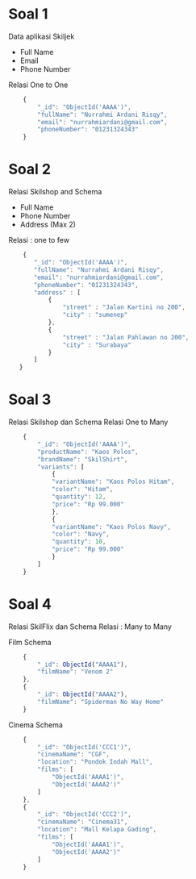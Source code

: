 # Soal 1
Data aplikasi Skiljek 
- Full Name
- Email
- Phone Number

Relasi One to One

``` javascript
    {
        "_id": "ObjectId('AAAA')",
        "fullName": "Nurrahmi Ardani Risqy",
        "email": "nurrahmiardani@gmail.com",
        "phoneNumber": "01231324343"
    }
```

# Soal 2
Relasi Skilshop and Schema

- Full Name
- Phone Number
- Address (Max 2)

Relasi : one to few
 ```javascript
     {
        "_id": "ObjectId('AAAA')",
        "fullName": "Nurrahmi Ardani Risqy",
        "email": "nurrahmiardani@gmail.com",
        "phoneNumber": "01231324343",
        "address" : [
            {
                "street" : "Jalan Kartini no 200",
                "city" : "sumenep"
            },
            {
                "street" : "Jalan Pahlawan no 200",
                "city" : "Surabaya"
            } 
        ]
    }
 ```


# Soal 3
Relasi Skilshop dan Schema
Relasi One to Many

```javascript
    {
        "_id": "ObjectId('AAAA')",
        "productName": "Kaos Polos",
        "brandName": "SkilShirt",
        "variants": [
            {
            "variantName": "Kaos Polos Hitam",
            "color": "Hitam",
            "quantity": 12,
            "price": "Rp 99.000"
            },
            {
            "variantName": "Kaos Polos Navy",
            "color": "Navy",
            "quantity": 10,
            "price": "Rp 99.000"
            }
        ]
    }
```

# Soal 4
Relasi SkilFlix dan Schema
Relasi : Many to Many

Film Schema

```javascript
    {
        "_id": ObjectId("AAAA1"),
        "filmName": "Venom 2"
    },
    {
        "_id": ObjectId("AAAA2"),
        "filmName": "Spiderman No Way Home"
    }

```

Cinema Schema 

```javascript 
    {
        "_id": "ObjectId('CCC1')",
        "cinemaName": "CGF",
        "location": "Pondok Indah Mall",
        "films": [
            "ObjectId('AAAA1')", 
            "ObjectId('AAAA2')"
        ]
    },
    {
        "_id": "ObjectId('CCC2')",
        "cinemaName": "Cinema31",
        "location": "Mall Kelapa Gading",
        "films": [
            "ObjectId('AAAA1')",
            "ObjectId('AAAA2')"
        ]
    }

```